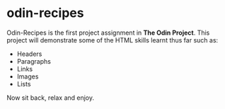 # odin-recipes
Odin-Recipes is the first project assignment in **The Odin Project**. This project will demonstrate some of the HTML skills learnt thus far such as:

* Headers
* Paragraphs
* Links
* Images
* Lists

Now sit back, relax and enjoy.